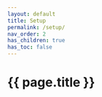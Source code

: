 ```yaml
---
layout: default
title: Setup
permalink: /setup/
nav_order: 2
has_children: true
has_toc: false
---
```


# {{ page.title }}

